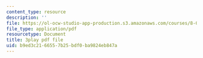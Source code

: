 ```yaml
---
content_type: resource
description: ''
file: https://ol-ocw-studio-app-production.s3.amazonaws.com/courses/8-06-quantum-physics-iii-spring-2018/b9ed3c2166557b25bdf0ba9824eb847a_qaj4u42XZLg.pdf
file_type: application/pdf
resourcetype: Document
title: 3play pdf file
uid: b9ed3c21-6655-7b25-bdf0-ba9824eb847a
---
```

